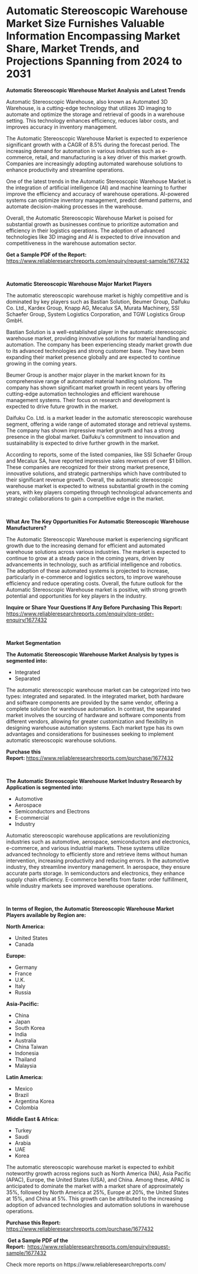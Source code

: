 <p><h1>Automatic Stereoscopic Warehouse Market Size Furnishes Valuable Information Encompassing Market Share, Market Trends, and Projections Spanning from 2024 to 2031</h1></p><p><strong>Automatic Stereoscopic Warehouse Market Analysis and Latest Trends</strong></p>
<p><p>Automatic Stereoscopic Warehouse, also known as Automated 3D Warehouse, is a cutting-edge technology that utilizes 3D imaging to automate and optimize the storage and retrieval of goods in a warehouse setting. This technology enhances efficiency, reduces labor costs, and improves accuracy in inventory management.</p><p>The Automatic Stereoscopic Warehouse Market is expected to experience significant growth with a CAGR of 8.5% during the forecast period. The increasing demand for automation in various industries such as e-commerce, retail, and manufacturing is a key driver of this market growth. Companies are increasingly adopting automated warehouse solutions to enhance productivity and streamline operations.</p><p>One of the latest trends in the Automatic Stereoscopic Warehouse Market is the integration of artificial intelligence (AI) and machine learning to further improve the efficiency and accuracy of warehouse operations. AI-powered systems can optimize inventory management, predict demand patterns, and automate decision-making processes in the warehouse.</p><p>Overall, the Automatic Stereoscopic Warehouse Market is poised for substantial growth as businesses continue to prioritize automation and efficiency in their logistics operations. The adoption of advanced technologies like 3D imaging and AI is expected to drive innovation and competitiveness in the warehouse automation sector.</p></p>
<p><strong>Get a Sample PDF of the Report:&nbsp;</strong> <a href="https://www.reliableresearchreports.com/enquiry/request-sample/1677432">https://www.reliableresearchreports.com/enquiry/request-sample/1677432</a></p>
<p>&nbsp;</p>
<p><strong>Automatic Stereoscopic Warehouse Major Market Players</strong></p>
<p><p>The automatic stereoscopic warehouse market is highly competitive and is dominated by key players such as Bastian Solution, Beumer Group, Daifuku Co. Ltd., Kardex Group, Knapp AG, Mecalux SA, Murata Machinery, SSI Schaefer Group, System Logistics Corporation, and TGW Logistics Group GmbH.</p><p>Bastian Solution is a well-established player in the automatic stereoscopic warehouse market, providing innovative solutions for material handling and automation. The company has been experiencing steady market growth due to its advanced technologies and strong customer base. They have been expanding their market presence globally and are expected to continue growing in the coming years.</p><p>Beumer Group is another major player in the market known for its comprehensive range of automated material handling solutions. The company has shown significant market growth in recent years by offering cutting-edge automation technologies and efficient warehouse management systems. Their focus on research and development is expected to drive future growth in the market.</p><p>Daifuku Co. Ltd. is a market leader in the automatic stereoscopic warehouse segment, offering a wide range of automated storage and retrieval systems. The company has shown impressive market growth and has a strong presence in the global market. Daifuku's commitment to innovation and sustainability is expected to drive further growth in the market.</p><p>According to reports, some of the listed companies, like SSI Schaefer Group and Mecalux SA, have reported impressive sales revenues of over $1 billion. These companies are recognized for their strong market presence, innovative solutions, and strategic partnerships which have contributed to their significant revenue growth. Overall, the automatic stereoscopic warehouse market is expected to witness substantial growth in the coming years, with key players competing through technological advancements and strategic collaborations to gain a competitive edge in the market.</p></p>
<p>&nbsp;</p>
<p><strong>What Are The Key Opportunities For Automatic Stereoscopic Warehouse Manufacturers?</strong></p>
<p><p>The Automatic Stereoscopic Warehouse market is experiencing significant growth due to the increasing demand for efficient and automated warehouse solutions across various industries. The market is expected to continue to grow at a steady pace in the coming years, driven by advancements in technology, such as artificial intelligence and robotics. The adoption of these automated systems is projected to increase, particularly in e-commerce and logistics sectors, to improve warehouse efficiency and reduce operating costs. Overall, the future outlook for the Automatic Stereoscopic Warehouse market is positive, with strong growth potential and opportunities for key players in the industry.</p></p>
<p><strong>Inquire or Share Your Questions If Any Before Purchasing This Report:</strong> <a href="https://www.reliableresearchreports.com/enquiry/pre-order-enquiry/1677432">https://www.reliableresearchreports.com/enquiry/pre-order-enquiry/1677432</a></p>
<p>&nbsp;</p>
<p><strong>Market Segmentation</strong></p>
<p><strong>The Automatic Stereoscopic Warehouse Market Analysis by types is segmented into:</strong></p>
<p><ul><li>Integrated</li><li>Separated</li></ul></p>
<p><p>The automatic stereoscopic warehouse market can be categorized into two types: integrated and separated. In the integrated market, both hardware and software components are provided by the same vendor, offering a complete solution for warehouse automation. In contrast, the separated market involves the sourcing of hardware and software components from different vendors, allowing for greater customization and flexibility in designing warehouse automation systems. Each market type has its own advantages and considerations for businesses seeking to implement automatic stereoscopic warehouse solutions.</p></p>
<p><strong>Purchase this Report:&nbsp;</strong><a href="https://www.reliableresearchreports.com/purchase/1677432">https://www.reliableresearchreports.com/purchase/1677432</a></p>
<p>&nbsp;</p>
<p><strong>The Automatic Stereoscopic Warehouse Market Industry Research by Application is segmented into:</strong></p>
<p><ul><li>Automotive</li><li>Aerospace</li><li>Semiconductors and Electrons</li><li>E-commercial</li><li>Industry</li></ul></p>
<p><p>Automatic stereoscopic warehouse applications are revolutionizing industries such as automotive, aerospace, semiconductors and electronics, e-commerce, and various industrial markets. These systems utilize advanced technology to efficiently store and retrieve items without human intervention, increasing productivity and reducing errors. In the automotive industry, they streamline inventory management. In aerospace, they ensure accurate parts storage. In semiconductors and electronics, they enhance supply chain efficiency. E-commerce benefits from faster order fulfillment, while industry markets see improved warehouse operations.</p></p>
<p>&nbsp;</p>
<p><strong>In terms of Region, the Automatic Stereoscopic Warehouse Market Players available by Region are:</strong></p>
<p>
    <p> <strong> North America: </strong>
        <ul>
            <li>United States</li>
            <li>Canada</li>
        </ul>
        </p> 
    <p> <strong> Europe: </strong>
        <ul>
            <li>Germany</li>
            <li>France</li>
            <li>U.K.</li>
            <li>Italy</li>
            <li>Russia</li>
        </ul>
        </p> 
    <p> <strong> Asia-Pacific: </strong>
        <ul>
            <li>China</li>
            <li>Japan</li>
            <li>South Korea</li>
            <li>India</li>
            <li>Australia</li>
            <li>China Taiwan</li>
            <li>Indonesia</li>
            <li>Thailand</li>
            <li>Malaysia</li>
        </ul>
        </p> 
    <p> <strong> Latin America: </strong>
        <ul>
            <li>Mexico</li>
            <li>Brazil</li>
            <li>Argentina Korea</li>
            <li>Colombia</li>
        </ul>
        </p> 
    <p> <strong> Middle East & Africa: </strong>
        <ul>
            <li>Turkey</li>
            <li>Saudi</li>
            <li>Arabia</li>
            <li>UAE</li>
            <li>Korea</li>
        </ul>
    </p>
    </p>
<p><p>The automatic stereoscopic warehouse market is expected to exhibit noteworthy growth across regions such as North America (NA), Asia Pacific (APAC), Europe, the United States (USA), and China. Among these, APAC is anticipated to dominate the market with a market share of approximately 35%, followed by North America at 25%, Europe at 20%, the United States at 15%, and China at 5%. This growth can be attributed to the increasing adoption of advanced technologies and automation solutions in warehouse operations.</p></p>
<p><strong>Purchase this Report: </strong><a href="https://www.reliableresearchreports.com/purchase/1677432">https://www.reliableresearchreports.com/purchase/1677432</a></p>
<p>&nbsp;<strong>Get a Sample PDF of the Report:&nbsp;&nbsp;</strong><a href="https://www.reliableresearchreports.com/enquiry/request-sample/1677432">https://www.reliableresearchreports.com/enquiry/request-sample/1677432</a></p>
<p><strong></strong></p>
<p>Check more reports on https://www.reliableresearchreports.com/</p>